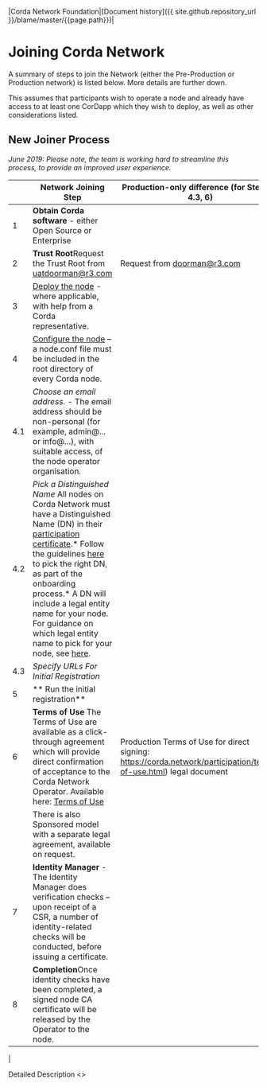 |Corda Network Foundation|[Document history]({{ site.github.repository_url }}/blame/master/{{page.path}})|

Joining Corda Network
=====================

A summary of steps to join the Network (either the Pre-Production or Production network) is listed below. More details are further down.

This assumes that participants wish to operate a node and already have access to at least one CorDapp which they wish to deploy, as well as other considerations listed. 

New Joiner Process 
------------------

*June 2019: Please note, the team is working hard to streamline this process, to provide an improved user experience.*

| ﻿    | Network Joining Step                                                                                                                                                                                                                                                                                                                                                                                                                                                                                                                         | Production-only difference (for Steps 2, 4.3, 6)                                                                  |
|-----|----------------------------------------------------------------------------------------------------------------------------------------------------------------------------------------------------------------------------------------------------------------------------------------------------------------------------------------------------------------------------------------------------------------------------------------------------------------------------------------------------------------------------------------------|-------------------------------------------------------------------------------------------------------------------|
| 1   | **Obtain Corda software** - either Open Source or Enterprise                                                                                                                                                                                                                                                                                                                                                                                                                                                                                 |                                                                                                                   |
| 2   | **Trust Root**Request the Trust Root from uatdoorman@r3.com                                                                                                                                                                                                                                                                                                                                                                                                                                                                                  | Request from doorman@r3.com                                                                                       |
| 3   | [Deploy the node](https://docs.corda.net/deploying-a-node.html) - where applicable, with help from a Corda representative.                                                                                                                                                                                                                                                                                                                                                                                                                   |                                                                                                                   |
| 4   | [Configure the node](https://docs.corda.net/corda-configuration-file.html) – a node.conf file must be included in the root directory of every Corda node.                                                                                                                                                                                                                                                                                                                                                                                    |                                                                                                                   |
| 4.1 | *Choose an email address.* - The email address should be non-personal (for example, admin@... or info@...), with suitable access, of the node operator organisation.                                                                                                                                                                                                                                                                                                                                                                         |                                                                                                                   |
| 4.2 | *Pick a Distinguished Name* All nodes on Corda Network must have a Distinguished Name (DN) in their [participation certificate](https://docs.corda.net/corda-network/index.html#identity-service).* Follow the guidelines [here](https://corda.network/participation/distinguishedname.html) to pick the right DN, as part of the onboarding process.* A DN will include a legal entity name for your node. For guidance on which legal entity name to pick for your node, see [here](https://corda.network/participation/legalentity.html). |                                                                                                                   |
| 4.3 | *Specify URLs For Initial Registration*                                                                                                                                                                                                                                                                                                                                                                                                                                                                                                      | <different URLs required>                                                                                         |
| 5   | ** Run the initial registration**                                                                                                                                                                                                                                                                                                                                                                                                                                                                                                            |                                                                                                                   |
| 6   | **Terms of Use** The Terms of Use are available as a click-through agreement which will provide direct confirmation of acceptance to the Corda Network Operator. Available here: [Terms of Use](https://fs22.formsite.com/r3cev/CordaUATAgreement2019/index.html)                                                                                                                                                                                                                                                                            | Production Terms of Use for direct signing: https://corda.network/participation/terms-of-use.html) legal document |
|     | There is also Sponsored model with a separate legal agreement, available on request.                                                                                                                                                                                                                                                                                                                                                                                                                                                         |                                                                                                                   |
| 7   | **Identity Manager** - The Identity Manager does verification checks – upon receipt of a CSR, a number of identity-related checks will be conducted, before issuing a certificate.                                                                                                                                                                                                                                                                                                                                                           |                                                                                                                   |
| 8   | **Completion**Once identity checks have been completed, a signed node CA certificate will be released by the Operator to the node.                                                                                                                                                                                                                                                                                                                                                                                                           |                                                                                                                   | 
|

Detailed Description 
<>
